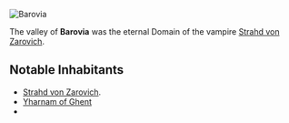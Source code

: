 ![Barovia](https://i0.wp.com/elementalbeacon.com/wp-content/uploads/2020/05/map-of-barovia-with-travel-times-curse-of-strahd.jpg?w=1792&ssl=1)

The valley of **Barovia** was the eternal Domain of the vampire [Strahd von Zarovich](Characters/Prime%20Entities/Strahd). 

## Notable Inhabitants
- [Strahd von Zarovich](Characters/Prime%20Entities/Strahd). 
- [Yharnam of Ghent](Characters/Heroes/Yharnam)
- 